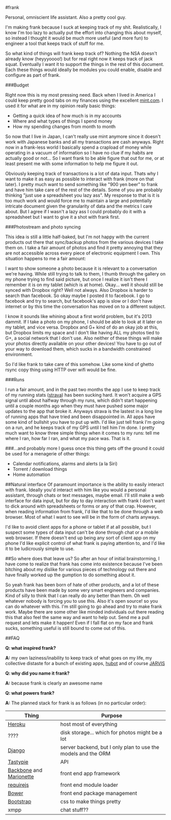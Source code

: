 #frank

Personal, omniscient life assistant. Also a pretty cool guy.

I'm making frank because I suck at keeping track of my shit. Realistically, I know I'm too lazy to actually put the effort into changing this about myself, so instead I thought it would be much more useful (and more fun) to engineer a tool that keeps track of stuff for me.

So what kind of things will frank keep track of? Nothing the NSA doesn't already know (heyyyoooo!) but for real right now it keeps track of jack squat. Eventually I want it to support the things in the rest of this document. Each these things would ideally be modules you could enable, disable and configure as part of frank.


###Budget

Right now this is my most pressing need. Back when I lived in America I could keep pretty good tabs on my finances using the excellent [mint.com](https://www.mint.com/). I used it for what are in my opinion really basic things:

- Getting a quick idea of how much is in my accounts
- Where and what types of things I spend money
- How my spending changes from month to month

So now that I live in Japan, I can't really use mint anymore since it doesn't work with Japanese banks and all my transactions are cash anyways. Right now in a frank-less world I basically spend a crapload of money while operating in a vacuum of information so I have no clue if my habits are actually good or not... So I want frank to be able figure that out for me, or at least present me with some information to help me figure it out.

Obviously keeping track of transactions is a lot of data input. Thats why I want to make it as easy as possible to interact with frank (more on that later). I pretty much want to send something like "900 yen beer" to frank and have him take care of the rest of the details. Some of you are probably thinking "just use a spreadsheet you lazy ass". My response to that is it is too much work and would force me to maintain a large and potentially intricate document given the granularity of data and the metrics I care about. But I agree if I wasn't a lazy ass I could probably do it with a spreadsheet but I want to give it a shot with frank first.


###Photostream and photo syncing

This idea is still a little half-baked, but I'm not happy with the current products out there that sync/backup photos from the various devices I take them on. I take a fair amount of photos and find it pretty annoying that they are not accessible across every piece of electronic equipment I own. This situation happens to me a fair amount:

I want to show someone a photo because it is relevant to a conversation we're having. While still trying to talk to them, I thumb through the gallery on my phone trying to find said picture, but once I realize it isn't there I remember it is on my tablet (which is at home). Okay... well it should still be synced with Dropbox right? Well not always. Also Dropbox is harder to search than facebook. So okay maybe I posted it to facebook. I go to facebook and try to search, but facebook's app is slow or I don't have internet or by this time the conversation has moved on to a different subject.

I know it sounds like whining about a first world problem, but it's 2013 dammit. If I take a photo on my phone, I should be able to look at it later on my tablet, and vice versa. Dropbox and G+ kind of do an okay job at this, but Dropbox limits my space and I don't like having ALL my photos tied to G+, a social network that I don't use. Also neither of these things will make your photos directly available on your other devices! You have to go out of your way to download them, which sucks in a bandwidth constrained environment.

So I'd like frank to take care of this somehow. Like some kind of ghetto rsync copy thing using HTTP over wifi would be fine.


###Runs

I run a fair amount, and in the past two months the app I use to keep track of my running stats ([strava](http://www.strava.com/)) has been sucking hard. It won't acquire a GPS signal until about halfway through my runs, which didn't start happening until a couple months ago when they must have pushed some major updates to the app that broke it. Anyways strava is the lastest in a long line of running apps that have tried and been disappointed in. All apps have some kind of bullshit you have to put up with. I'd like just tell frank I'm going on a run, and he keeps track of my GPS until I tell him I'm done. I pretty much want to know three simple things when it comes to my runs: tell me where I ran, how far I ran, and what my pace was. That is it.

###...and probably more
I guess once this thing gets off the ground it could be used for a menagerie of other things:
- Calendar notifications, alarms and alerts (a la Siri)
- Torrent / download things
- Home automation

##Natural interface
Of paramount importance is the ability to easily interact with frank. Ideally you'd interact with him like you would a personal assistant, through chats or text messages, maybe email. I'll still make a web interface for data input, but for day to day interaction with frank I don't want to dick around with spreadsheets or forms or any of that crap. However, when reading information from frank, I'd like that to be done through a web browser. Most of what I want to see will be in the form of charts anyways.

I'd like to avoid client apps for a phone or tablet if at all possible, but I suspect some types of data input can't be done through chat or a mobile web browser. If there doesn't end up being any sort of client app on my phone I'd like explicit control of what frank is paying attention to, and I'd like it to be ludicrously simple to use.


##So where does that leave us?
So after an hour of initial brainstorming, I have come to realize that frank has come into existence because I've been bitching about my dislike for various pieces of technology out there and have finally worked up the gumption to do something about it.

So yeah frank has been born of hate of other products, and a lot of these products have been made by some very smart engineers and companies. Kind of silly to think that I can really do any better than them. Oh well whatever nobody is forcing you to use this. Also it's open source! so you can do whatever with this. I'm still going to go ahead and try to make frank work. Maybe there are some other like minded individuals out there reading this that also feel the same way and want to help out. Send me a pull request and lets make it happen! Even if I fall flat on my face and frank sucks, something useful is still bound to come out of this.


##FAQ

**Q: what inspired frank?**

**A:** my own laziness/inability to keep track of what goes on my life, my collective distaste for a bunch of existing apps, [hubot](https://github.com/github/hubot) and of course [JARVIS](http://en.wikipedia.org/wiki/Edwin_Jarvis#J.A.R.V.I.S.)

**Q: why did you name it frank?**

**A:** because frank is clearly an awesome name

**Q: what powers frank?**

**A:** The planned stack for frank is as follows (in no particular order):

Thing | Purpose
--- | ---
[Heroku](http://www.heroku.com/) | host most of everything
???? | disk storage... which for photos might be a lot
[Django](https://www.djangoproject.com/) | server backend, but I only plan to use the models and the ORM
[Tastypie](https://github.com/toastdriven/django-tastypie) | API
[Backbone](http://backbonejs.org/) and [Marionette](https://github.com/marionettejs/backbone.marionette) | front end app framework
[requirejs](http://requirejs.org/) | front end module loader
[Bower](https://github.com/bower/bower) | front end package management
[Bootstrap](http://getbootstrap.com/) | css to make things pretty
xmpp | chat stuff??

